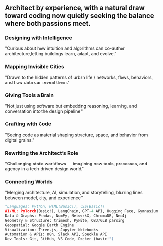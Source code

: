 ## Architect by experience, with a natural draw toward coding now quietly seeking the balance where both passions meet.
  
### Designing with Intelligence
"Curious about how intuition and algorithms can co-author architecture,letting buildings learn, adapt, and evolve."

### Mapping Invisible Cities
"Drawn to the hidden patterns of urban life / networks, flows, behaviors, and how data can reveal them."

### Giving Tools a Brain
"Not just using software but embedding reasoning, learning, and conversation into the design pipeline."

### Crafting with Code
"Seeing code as material shaping structure, space, and behavior from digital grains."

### Rewriting the Architect’s Role
"Challenging static workflows — imagining new tools, processes, and agency in a tech-driven design world."

### Connecting Worlds
"Merging architecture, AI, simulation, and storytelling, blurring lines between model, city, and experience."

```python
"Languages: Python, HTML(Basic!), CSS(Basic!)
AI/ML: PyTorch(Basic!), LangChain, GPT-4 API, Hugging Face, Gymnasium
Data & Graphs: Pandas, NumPy, NetworkX, ChromaDB, Neo4j
Geometry & Structure: trimesh, PyNite, OBJ/GLB parsing
Geospatial: Google Earth Engine
Visualization: Three.js, Jupyter Notebooks
Automation & APIs: n8n, Slack API, Speckle API
Dev Tools: Git, GitHub, VS Code, Docker (basic!")
```
